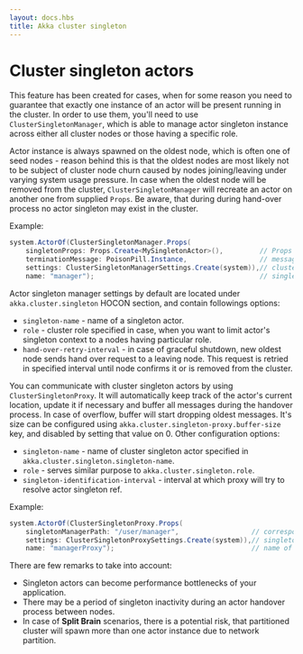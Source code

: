 ```yaml
---
layout: docs.hbs
title: Akka cluster singleton
---
```

# Cluster singleton actors

This feature has been created for cases, when for some reason you need to guarantee that exactly one instance of an actor will be present running in the cluster. In order to use them, you'll need to use `ClusterSingletonManager`, which is able to manage actor singleton instance across either all cluster nodes or those having a specific role.

Actor instance is always spawned on the oldest node, which is often one of seed nodes - reason behind this is that the oldest nodes are most likely not to be subject of cluster node churn caused by nodes joining/leaving under varying system usage pressure. In case when the oldest node will be removed from the cluster, `ClusterSingletonManager` will recreate an actor on another one from supplied `Props`. Be aware, that during during hand-over process no actor singleton may exist in the cluster.

Example:

```csharp
system.ActorOf(ClusterSingletonManager.Props(
    singletonProps: Props.Create<MySingletonActor>(),         // Props used to create actor singleton
    terminationMessage: PoisonPill.Instance,                  // message used to stop actor gracefully
    settings: ClusterSingletonManagerSettings.Create(system)),// cluster singleton manager settings
    name: "manager");                                         // singleton manager name
```

Actor singleton manager settings by default are located under `akka.cluster.singleton` HOCON section, and contain followings options:

- `singleton-name` - name of a singleton actor.
- `role` - cluster role specified in case, when you want to limit actor's singleton context to a nodes having particular role.
- `hand-over-retry-interval` - in case of graceful shutdown, new oldest node sends hand over request to a leaving node. This request is retried in specified interval until node confirms it or is removed from the cluster.

You can communicate with cluster singleton actors by using `ClusterSingletonProxy`. It will automatically keep track of the actor's current location, update it if necessary and buffer all messages during the handover process. In case of overflow, buffer will start dropping oldest messages. It's size can be configured using `akka.cluster.singleton-proxy.buffer-size` key, and disabled by setting that value on 0. Other configuration options:

- `singleton-name` - name of cluster singleton actor specified in `akka.cluster.singleton.singleton-name`.
- `role` - serves similar purpose to `akka.cluster.singleton.role`.
- `singleton-identification-interval` - interval at which proxy will try to resolve actor singleton ref.

Example:

```csharp
system.ActorOf(ClusterSingletonProxy.Props(
    singletonManagerPath: "/user/manager",                  // corresponding singleton manager name
    settings: ClusterSingletonProxySettings.Create(system)),// singleton proxy settings
    name: "managerProxy");                                  // name of proxy actor
```

There are few remarks to take into account:

- Singleton actors can become performance bottlenecks of your application.
- There may be a period of singleton inactivity during an actor handover process between nodes.
- In case of **Split Brain** scenarios, there is a potential risk, that partitioned cluster will spawn more than one actor instance due to network partition.
